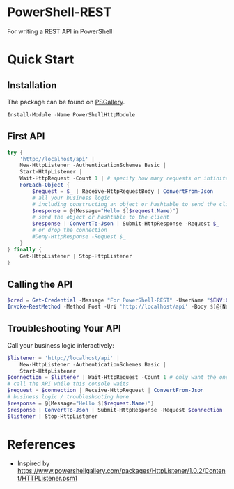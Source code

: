 # PowerShell-REST
For writing a REST API in PowerShell

# Quick Start

## Installation

The package can be found on [PSGallery](https://www.powershellgallery.com/packages/PowerShellHttpModule/).

```powershell
Install-Module -Name PowerShellHttpModule
```

## First API

```powershell
try {
    'http://localhost/api' |
    New-HttpListener -AuthenticationSchemes Basic |
    Start-HttpListener |
    Wait-HttpRequest -Count 1 | # specify how many requests or infinite
    ForEach-Object {
        $request = $_ | Receive-HttpRequestBody | ConvertFrom-Json
        # all your business logic
        # including constructing an object or hashtable to send the client
        $response = @{Message="Hello $($request.Name)"}
        # send the object or hashtable to the client
        $response | ConvertTo-Json | Submit-HttpResponse -Request $_
        # or drop the connection
        #Deny-HttpResponse -Request $_
    }
} finally {
    Get-HttpListener | Stop-HttpListener
}
```

## Calling the API

```powershell
$cred = Get-Credential -Message "For PowerShell-REST" -UserName "$ENV:COMPUTERNAME\$ENV:USERNAME"
Invoke-RestMethod -Method Post -Uri 'http://localhost/api' -Body $(@{Name='test'} | ConvertTo-Json) -ContentType 'application/json' -Authentication Basic -Credential $cred -AllowUnencryptedAuthentication
```

## Troubleshooting Your API

Call your business logic interactively:
```powershell
$listener = 'http://localhost/api' |
    New-HttpListener -AuthenticationSchemes Basic |
    Start-HttpListener
$connection = $listener | Wait-HttpRequest -Count 1 # only want the one you are debugging
# call the API while this console waits
$request = $connection | Receive-HttpRequest | ConvertFrom-Json
# business logic / troubleshooting here
$response = @{Message="Hello $($request.Name)"}
$response | ConvertTo-Json | Submit-HttpResponse -Request $connection
$listener | Stop-HttpListener
```

# References
- Inspired by https://www.powershellgallery.com/packages/HttpListener/1.0.2/Content/HTTPListener.psm1
